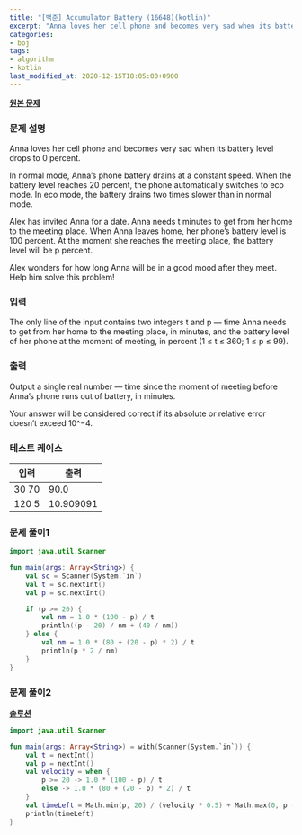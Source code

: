 ```yaml
---
title: "[백준] Accumulator Battery (16648)(kotlin)"
excerpt: "Anna loves her cell phone and becomes very sad when its battery level drops to 0 percent. Alex wonders for how long Anna will be in a good mood after they meet. Help him solve this problem!"
categories:
- boj
tags:
- algorithm
- kotlin
last_modified_at: 2020-12-15T18:05:00+0900
---
```


**[원본 문제](https://www.acmicpc.net/problem/16648)**

### 문제 설명

Anna loves her cell phone and becomes very sad when its battery level drops to 0 percent.

In normal mode, Anna’s phone battery drains at a constant speed. When the battery level reaches 20 percent, the phone automatically switches to eco mode. In eco mode, the battery drains two times slower than in normal mode.

Alex has invited Anna for a date. Anna needs t minutes to get from her home to the meeting place. When Anna leaves home, her phone’s battery level is 100 percent. At the moment she reaches the meeting place, the battery level will be p percent.

Alex wonders for how long Anna will be in a good mood after they meet. Help him solve this problem!

### 입력

The only line of the input contains two integers t and p — time Anna needs to get from her home to the meeting place, in minutes, and the battery level of her phone at the moment of meeting, in percent (1 ≤ t ≤ 360; 1 ≤ p ≤ 99).

### 출력

Output a single real number — time since the moment of meeting before Anna’s phone runs out of battery, in minutes.

Your answer will be considered correct if its absolute or relative error doesn’t exceed 10^−4.

### 테스트 케이스

|입력|출력|
|-----|-----|
|30 70|90.0|
|120 5|10.909091|

### 문제 풀이1 
```kotlin
import java.util.Scanner

fun main(args: Array<String>) {
    val sc = Scanner(System.`in`)
    val t = sc.nextInt()
    val p = sc.nextInt()

    if (p >= 20) {
        val nm = 1.0 * (100 - p) / t
        println((p - 20) / nm + (40 / nm))
    } else {
        val nm = 1.0 * (80 + (20 - p) * 2) / t
        println(p * 2 / nm)
    }
}
```

### 문제 풀이2
**[솔루션](https://neerc.ifmo.ru/archive/2018.html)**
```kotlin
import java.util.Scanner

fun main(args: Array<String>) = with(Scanner(System.`in`)) {
    val t = nextInt()
    val p = nextInt()
    val velocity = when {
        p >= 20 -> 1.0 * (100 - p) / t
        else -> 1.0 * (80 + (20 - p) * 2) / t
    }
    val timeLeft = Math.min(p, 20) / (velocity * 0.5) + Math.max(0, p - 20) / velocity
    println(timeLeft)
}
```